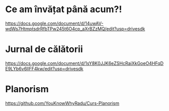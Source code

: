  # Ce am învățat până acum?!
https://docs.google.com/document/d/14uwAV-wdWs7HtmptsdrRfbTPw245t6O4cp_aXrBZzMQ/edit?usp=drivesdk

# Jurnal de călătorii
https://docs.google.com/document/d/1sY8K0JJK6eZSHcRaiXkGoeO4HFqDE9LYb6v6llFF4kw/edit?usp=drivesdk

# Planorism
https://github.com/YouKnowWhyRadu/Curs-Planorism
